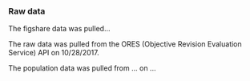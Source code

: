 ### Raw data

The figshare data was pulled...

The raw data was pulled from the ORES (Objective Revision Evaluation Service) API on 10/28/2017.

The population data was pulled from ... on ...